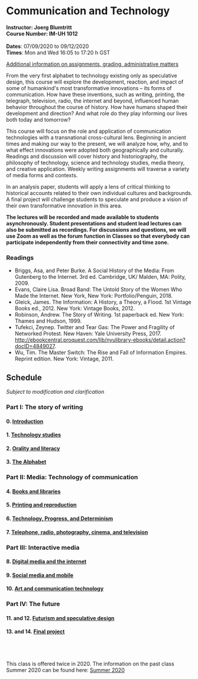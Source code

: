 # Communication and Technology
**Instructor: Joerg Blumtritt**  
**Course Number: IM-UH 1012**  
\
**Dates**: 07/09/2020 to 09/12/2020  
**Times**: Mon and Wed 16:05 to 17:20 h GST  


[Additional information on assignments, grading, administrative matters](https://github.com/jbenno/nyuad_comm_tech/wiki/Additional-Information)

From the very first alphabet to technology existing only as speculative design, this course will explore the development, reaction, and impact of some of humankind's most transformative innovations – its forms of communication. How have these inventions, such as writing, printing, the telegraph, television, radio, the internet and beyond, influenced human behavior throughout the course of history. How have humans shaped their development and direction? And what role do they play informing our lives both today and tomorrow?

This course will focus on the role and application of communication technologies with a transnational cross-cultural lens. Beginning in ancient times and making our way to the present, we will analyze how, why, and to what effect innovations were adopted both geographically and culturally. Readings and discussion will cover history and historiography, the philosophy of technology, science and technology studies, media theory, and creative application. Weekly writing assignments will traverse a variety of media forms and contexts.

In an analysis paper, students will apply a lens of critical thinking to historical accounts related to their own individual cultures and backgrounds. A final project will challenge students to speculate and produce a vision of their own transformative innovation in this area.

**The lectures will be recorded and made available to students asynchronously. Student presentations and student lead lectures can also be submitted as recordings. For discussions and questions, we will use Zoom as well as the forum function in Classes so that everybody can participate independently from their connectivity and time zone.**

### Readings
- Briggs, Asa, and Peter Burke. A Social History of the Media: From Gutenberg to the Internet. 3rd ed. Cambridge, UK/ Malden, MA: Polity, 2009.
- Evans, Claire Lisa. Broad Band: The Untold Story of the Women Who Made the Internet. New York, New York: Portfolio/Penguin, 2018.
- Gleick, James. The Information: A History, a Theory, a Flood. 1st Vintage Books ed., 2012. New York: Vintage Books, 2012.
- Robinson, Andrew. The Story of Writing. 1st paperback ed. New York: Thames and Hudson, 1999.
- Tufekci, Zeynep. Twitter and Tear Gas: The Power and Fragility of Networked Protest. New Haven: Yale University Press, 2017. http://ebookcentral.proquest.com/lib/nyulibrary-ebooks/detail.action?docID=4849027.
- Wu, Tim. The Master Switch: The Rise and Fall of Information Empires. Reprint edition. New York: Vintage, 2011.

## Schedule
*Subject to modification and clarification*
### Part I: The story of writing
#### 0. [Introduction](https://github.com/jbenno/nyuad_comm_tech/wiki/00)
#### 1. [Technology studies](https://github.com/jbenno/nyuad_comm_tech/wiki/01)
#### 2. [Orality and literacy](https://github.com/jbenno/nyuad_comm_tech/wiki/02)
#### 3. [The Alphabet](https://github.com/jbenno/nyuad_comm_tech/wiki/03)

### Part II: Media: Technology of communication
#### 4. [Books and libraries](https://github.com/jbenno/nyuad_comm_tech/wiki/04)
#### 5. [Printing and reproduction](https://github.com/jbenno/nyuad_comm_tech/wiki/05)
#### 6. [Technology, Progress, and Determinism](https://github.com/jbenno/nyuad_comm_tech/wiki/06)
#### 7. [Telephone, radio, photography, cinema, and television](https://github.com/jbenno/nyuad_comm_tech/wiki/07)

### Part III: Interactive media
#### 8. [Digital media and the internet](https://github.com/jbenno/nyuad_comm_tech/wiki/08)
#### 9. [Social media and mobile](https://github.com/jbenno/nyuad_comm_tech/wiki/09)
#### 10. [Art and communication technology](https://github.com/jbenno/nyuad_comm_tech/wiki/10)

### Part IV: The future
#### 11. and 12. [Futurism and speculative design](https://github.com/jbenno/nyuad_comm_tech/wiki/11)
#### 13. and 14. [Final project](https://github.com/jbenno/nyuad_comm_tech/wiki/14)
\
\
\
This class is offered twice in 2020. The information on the past class Summer 2020 can be found here:
[Summer 2020](https://github.com/jbenno/nyuad_comm_tech/wiki/Summer-2020)  
